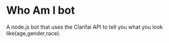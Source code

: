 # Who Am I bot
A node.js bot that uses the Clarifai API to tell you what you look like(age,gender,race).
